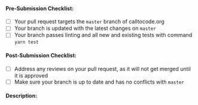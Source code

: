 <!-- Pull Request Template -->

<!-- IMPORTANT: review the links below for detailed contributing and pull request guidelines -->
<!-- Contributing guidelines: https://github.com/CodeForSocialGood/calltocode.org/blob/master/docs/CONTRIBUTING.md -->
<!-- Pull requests: https://github.com/CodeForSocialGood/calltocode.org/blob/master/docs/CONTRIBUTING.md#pr -->

#### Pre-Submission Checklist:
<!-- After creating the pull request, tick the boxes below that are completed -->
<!-- Make sure you've completed all of the following before submitting your pull request: -->

- [ ] Your pull request targets the `master` branch of calltocode.org
- [ ] Your branch is updated with the latest changes on `master`
- [ ] Your branch passes linting and all new and existing tests with command `yarn test`

#### Post-Submission Checklist:
<!-- After creating the pull request, tick the boxes below that are completed -->
<!-- Make sure you keep up with your pull request after submission, until it is merged: -->

- [ ] Address any reviews on your pull request, as it will not get merged until it is approved
- [ ] Make sure your branch is up to date and has no conflicts with `master`

#### Description:
<!-- Put a description of your changes here (if necessary) -->
